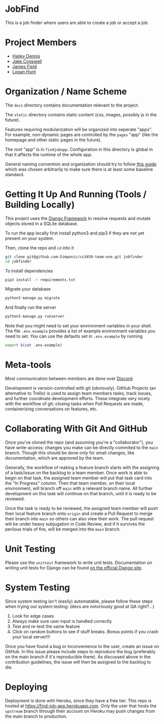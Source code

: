# JobFind
This is a job finder where users are able to create a job or accept a job.

# Project Members
+ [Hailey Dennis](https://github.com/haileydennis)
+ [Jake Cogswell](https://github.com/jdasnake81)
+ [James Field](https://github.com/PineappleMiner)
+ [Logan Hunt](https://github.com/Simponic)

# Organization / Name Scheme
The `docs` directory contains documentation relevant to the project. 

The `static` directory contains static content (css, images, possibly js in the future).

Features requiring modularization will be organized into seperate "apps". For example, non-dynamic pages are controlled by the `pages` "app" (like the homepage and other static pages in the future).

The root "app" is in `findjobapp`. Configuration in this directory is global in that it affects the runtime of the whole app.

General naming convention and organization should try to follow [this guide](https://streamhacker.com/2011/01/03/django-application-conventions/) which was chosen arbitrarily to make sure there is at least some baseline standard.

# Getting It Up And Running (Tools / Building Locally)
This project uses the [Django Framework](https://djangoproject.com) to resolve requests and mutate objects stored in a SQLite database.

To run the app locally first install python3 and pip3 if they are not yet present on your system. 

Then, clone the repo and `cd` into it
``` bash
git clone git@github.com:Simponic/cs3450-team-one.git jobfinder
cd jobfinder
```

To install dependencies
``` bash
pip3 install -r requirements.txt
```

Migrate your database
``` bash
python3 manage.py migrate
```

And finally run the server
``` bash
python3 manage.py runserver
```

Note that you might need to set your environment variables in your shell. The file `.env.example` provides a list of example environment variables you need to set. You can use the defaults set in `.env.example` by running 
```bash
export $(cat .env.example)
```

# Meta-tools
Most communication between members are done over [Discord](https://discord.com).

Development is version-controlled with git (obviously). GitHub Projects (an alternative to Trello) is used to assign team members tasks, track issues, and further coordinate development efforts. These integrate very nicely with the workflow of git; closing tasks when Pull Requests are made, containerizing conversations on features, etc.

# Collaborating With Git And GitHub
Once you've cloned the repo (and assuming you're a "collaborator"), you have write-access; changes you make can be directly commited to the `main` branch. Though this should be done only for small changes, like documentation, which are approved by the team.

Generally, the workflow of making a feature branch starts with the assigning of a task/issue on the backlog to a team member. Once work is able to begin on that task, the assigned team member will put that task card into the "In Progress" column. Then that team member, on their local environment, will branch off `main` with a relevant branch name. All further development on this task will continue on that branch, until it is ready to be reviewed. 

Once the task is ready to be reviewed, the assigned team member will push their local feature branch onto `origin` and create a Pull Request to merge their branch into `main` so others can also view their work. The pull request will be under heavy subjugation in Code Review, and if it survives the perilous trials of fire, will be merged into the `main` branch.

# Unit Testing
Please use the `unittest` framework to write unit tests. Documentation on writing unit tests for Django can be found [on the official Django site](https://docs.djangoproject.com/en/4.0/topics/testing/).

# System Testing
Since system testing isn't (easily) automatable, please follow these steps when trying out system testing: (devs are notoriously good at QA right?...)

1. Look for edge cases
2. Always make sure user input is handled correctly
3. Test and re-test the same feature
4. Click on random buttons to see if stuff breaks. Bonus points if you crash your local server!!!

Once you have found a bug or inconvenience to the user, create an issue on GitHub. In this issue please include steps to reproduce the bug (preferably on the main branch if it's reproducible there).
As discussed above in the contribution guidelines, the issue will then be assigned to the backlog to die.

# Deploying
Deployment is done with Heroku, since they have a free tier. This repo is hosted at https://find-job-app.herokuapp.com. Only the user that hosts the `upstream` branch through their account on Heroku may push changes from the main branch to production.
